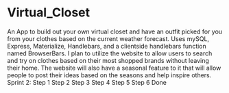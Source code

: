 # Virtual_Closet
An App to build out your own virtual closet and have an outfit picked for you from your clothes based on the current weather forecast. Uses mySQL, Express, Materialize, Handlebars, and a clientside handlebars function named BrowserBars.
I plan to utilize the website to allow users to search and try on clothes based on their most shopped brands without leaving their home. The website will also have a seasonal feature to it that will allow people to post their ideas based on the seasons and help inspire others.
Sprint 2:
Step 1
Step 2
Step 3
Step 4
Step 5
Step 6
Done
